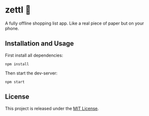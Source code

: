 # zettl 📝
A fully offline shopping list app. Like a real piece of paper but on your phone.

## Installation and Usage
First install all dependencies:
```
npm install
```
Then start the dev-server:
```
npm start
```

## License
This project is released under the [MIT License](https://gitlab.mediacube.at/fhs39952/zettl/blob/master/LICENSE.md).
